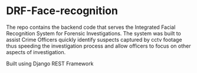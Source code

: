 # DRF-Face-recognition

The repo contains the backend code that serves the Integrated Facial Recognition System for Forensic Investigations.
The system was built to assist Crime Officers quickly identify suspects captured by cctv footage thus speeding the investigation process and allow officers to 
focus on other aspects of investigation.

Built using Django REST Framework
